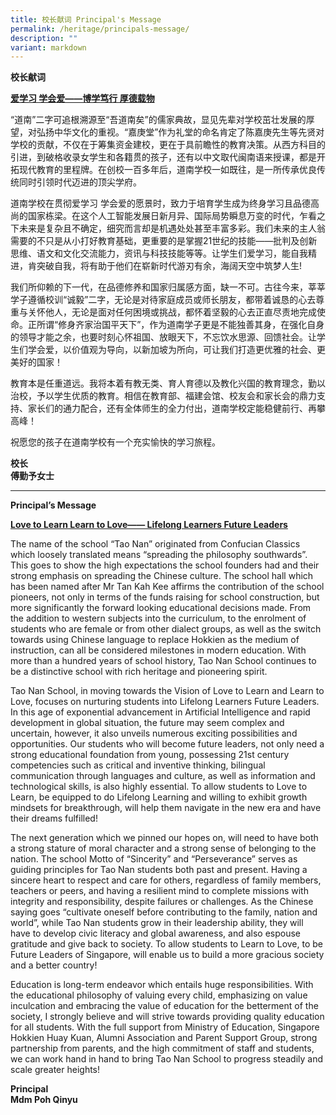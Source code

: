 ```yaml
---
title: 校长献词 Principal's Message
permalink: /heritage/principals-message/
description: ""
variant: markdown
---
```

**校长献词**

<u><strong> 爱学习 学会爱——博学笃行 厚德载物</strong></u>

“道南”二字可追根溯源至“吾道南矣”的儒家典故，显见先辈对学校茁壮发展的厚望，对弘扬中华文化的重视。“嘉庚堂”作为礼堂的命名肯定了陈嘉庚先生等先贤对学校的贡献，不仅在于筹集资金建校，更在于具前瞻性的教育决策。从西方科目的引进，到破格收录女学生和各籍贯的孩子，还有以中文取代闽南语来授课，都是开拓现代教育的里程牌。在创校一百多年后，道南学校一如既往，是一所传承优良传统同时引领时代迈进的顶尖学府。

道南学校在贯彻爱学习 学会爱的愿景时，致力于培育学生成为终身学习且品德高尚的国家栋梁。在这个人工智能发展日新月异、国际局势瞬息万变的时代，乍看之下未来是复杂且不确定，细究而言却是机遇处处甚至丰富多彩。我们未来的主人翁需要的不只是从小打好教育基础，更重要的是掌握21世纪的技能——批判及创新思维、语文和文化交流能力，资讯与科技技能等等。让学生们爱学习，能自我精进，肯突破自我，将有助于他们在崭新时代游刃有余，海阔天空中筑梦人生!

我们所仰赖的下一代，在品德修养和国家归属感方面，缺一不可。古往今来，莘莘学子遵循校训“诚毅”二字，无论是对待家庭成员或师长朋友，都带着诚恳的心去尊重与关怀他人，无论是面对任何困境或挑战，都怀着坚毅的心去正直尽责地完成使命。正所谓“修身齐家治国平天下”，作为道南学子更是不能独善其身，在强化自身的领导才能之余，也要时刻心怀祖国、放眼天下，不忘饮水思源、回馈社会。让学生们学会爱，以价值观为导向，以新加坡为所向，可让我们打造更优雅的社会、更美好的国家！

教育本是任重道远。我将本着有教无类、育人育德以及教化兴国的教育理念，勤以治校，予以学生优质的教育。相信在教育部、福建会馆、校友会和家长会的鼎力支持、家长们的通力配合，还有全体师生的全力付出，道南学校定能稳健前行、再攀高峰！

祝愿您的孩子在道南学校有一个充实愉快的学习旅程。

**校长** <br>
**傅勤予女士**

-----------

**Principal’s Message**

<u><strong> Love to Learn Learn to Love—— Lifelong Learners Future Leaders </strong></u>  

The name of the school “Tao Nan” originated from Confucian Classics which loosely translated means “spreading the philosophy southwards”. This goes to show the high expectations the school founders had and their strong emphasis on spreading the Chinese culture. The school hall which has been named after Mr Tan Kah Kee affirms the contribution of the school pioneers, not only in terms of the funds raising for school construction, but more significantly the forward looking educational decisions made. From the addition to western subjects into the curriculum, to the enrolment of students who are female or from other dialect groups, as well as the switch towards using Chinese language to replace Hokkien as the medium of instruction, can all be considered milestones in modern education. With more than a hundred years of school history, Tao Nan School continues to be a distinctive school with rich heritage and pioneering spirit. 

Tao Nan School, in moving towards the Vision of Love to Learn and Learn to Love, focuses on nurturing students into Lifelong Learners Future Leaders. In this age of exponential advancement in Artificial Intelligence and rapid development in global situation, the future may seem complex and uncertain, however, it also unveils numerous exciting possibilities and opportunities. Our students who will become future leaders, not only need a strong educational foundation from young, possessing 21st century competencies such as critical and inventive thinking, bilingual communication through languages and culture, as well as information and technological skills, is also highly essential. To allow students to Love to Learn, be equipped to do Lifelong Learning and willing to exhibit growth mindsets for breakthrough, will help them navigate in the new era and have their dreams fulfilled!

The next generation which we pinned our hopes on, will need to have both a strong stature of moral character and a strong sense of belonging to the nation. The school Motto of “Sincerity” and “Perseverance” serves as guiding principles for Tao Nan students both past and present. Having a sincere heart to respect and care for others, regardless of family members, teachers or peers, and having a resilient mind to complete missions with integrity and responsibility, despite failures or challenges. As the Chinese saying goes “cultivate oneself before contributing to the family, nation and world”, while Tao Nan students grow in their leadership ability, they will have to develop civic literacy and global awareness, and also espouse gratitude and give back to society. To allow students to Learn to Love, to be Future Leaders of Singapore, will enable us to build a more gracious society and a better country!

Education is long-term endeavor which entails huge responsibilities. With the educational philosophy of valuing every child, emphasizing on value inculcation and embracing the value of education for the betterment of the society, I strongly believe and will strive towards providing quality education for all students. With the full support from Ministry of Education, Singapore Hokkien Huay Kuan, Alumni Association and Parent Support Group, strong partnership from parents, and the high commitment of staff and students, we can work hand in hand to bring Tao Nan School to progress steadily and scale greater heights!

**Principal** <br>
**Mdm Poh Qinyu**